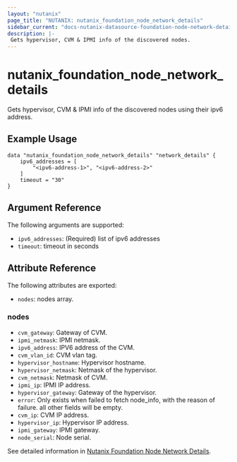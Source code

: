 ```yaml
---
layout: "nutanix"
page_title: "NUTANIX: nutanix_foundation_node_network_details"
sidebar_current: "docs-nutanix-datasource-foundation-node-network-details"
description: |-
 Gets hypervisor, CVM & IPMI info of the discovered nodes.
---
```


# nutanix_foundation_node_network_details

Gets hypervisor, CVM & IPMI info of the discovered nodes using their ipv6 address.

## Example Usage

```hcl
data "nutanix_foundation_node_network_details" "network_details" {
    ipv6_addresses = [
        "<ipv6-address-1>", "<ipv6-address-2>"
    ]
    timeout = "30"
}
```

## Argument Reference

The following arguments are supported:

* `ipv6_addresses`: (Required) list of ipv6 addresses
* `timeout`: timeout in seconds

## Attribute Reference

The following attributes are exported:

* `nodes`: nodes array.

### nodes

* `cvm_gateway`:  Gateway of CVM.
* `ipmi_netmask`: IPMI netmask.
* `ipv6_address`: IPV6 address of the CVM.
* `cvm_vlan_id`: CVM vlan tag.
* `hypervisor_hostname`: Hypervisor hostname.
* `hypervisor_netmask`: Netmask of the hypervisor.
* `cvm_netmask`: Netmask of CVM.
* `ipmi_ip`: IPMI IP address.
* `hypervisor_gateway`: Gateway of the hypervisor.
* `error`: Only exists when failed to fetch node_info, with the reason of failure. all other fields will be empty.
* `cvm_ip`: CVM IP address.
* `hypervisor_ip`: Hypervisor IP address.
* `ipmi_gateway`: IPMI gateway.
* `node_serial`: Node serial.

See detailed information in [Nutanix Foundation Node Network Details](https://www.nutanix.dev/api_references/foundation/#/b3A6MjIyMjMzOTU-get-the-network-configuration-details-of-the-node).
